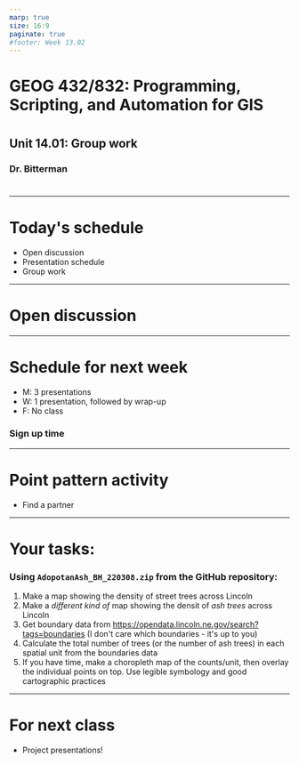 ```yaml
---
marp: true
size: 16:9 
paginate: true
#footer: Week 13.02
---
```



# GEOG 432/832: Programming, Scripting, and Automation for GIS

#

## Unit 14.01: Group work

### Dr. Bitterman

#

--- 

# Today's schedule

- Open discussion
- Presentation schedule
- Group work

---

# Open discussion

---

# Schedule for next week

- M: 3 presentations
- W: 1 presentation, followed by wrap-up
- F: No class

### Sign up time

---

# Point pattern activity

- Find a partner

---

# Your tasks:

### Using ```AdopotanAsh_BH_220308.zip``` from the GitHub repository:

1. Make a map showing the density of street trees across Lincoln
2. Make a *different kind of* map showing the densit of *ash trees* across Lincoln
3. Get boundary data from https://opendata.lincoln.ne.gov/search?tags=boundaries (I don't care which boundaries - it's up to you)
4. Calculate the total number of trees (or the number of ash trees) in each spatial unit from the boundaries data
5. If you have time, make a choropleth map of the counts/unit, then overlay the individual points on top. Use legible symbology and good cartographic practices


---


# For next class

- Project presentations!




